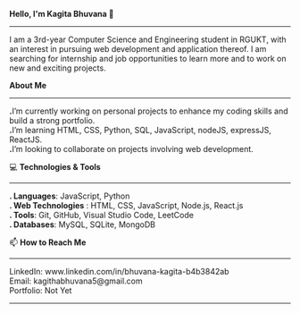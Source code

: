 <b>Hello, I'm Kagita Bhuvana 👋</b>
<hr>
I am a 3rd-year Computer Science and Engineering student in RGUKT, with an interest in pursuing web development and application thereof. I am searching for internship and job opportunities to learn more and to work on new and exciting projects.

<b>About Me</b>
<hr>
<b>.</b>I’m currently working on personal projects to enhance my coding skills and build a strong portfolio.<br>
<b>.</b>I’m learning HTML, CSS, Python, SQL, JavaScript, nodeJS, expressJS, ReactJS.<br>
<b>.</b>I’m looking to collaborate on projects involving web development.

💻 <b>Technologies & Tools</b>
<hr>
<b>. Languages</b>: JavaScript, Python<br>
<b>. Web Technologies</b> : HTML, CSS, JavaScript, Node.js, React.js<br>
<b>. Tools</b>: Git, GitHub, Visual Studio Code, LeetCode<br>
<b>. Databases</b>: MySQL, SQLite, MongoDB

📫 <b>How to Reach Me</b>
<hr>
LinkedIn: www.linkedin.com/in/bhuvana-kagita-b4b3842ab<br>
Email: kagithabhuvana5@gmail.com<br>
Portfolio: Not Yet
<hr>
<!---
KagithaBhuvana/KagithaBhuvana is a ✨ special ✨ repository because its `README.md` (this file) appears on your GitHub profile.
You can click the Preview link to take a look at your changes.
--->
